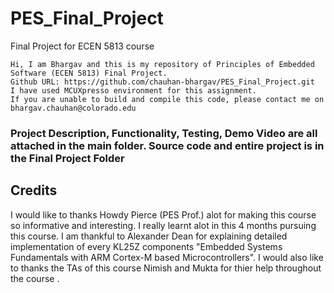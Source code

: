 # PES_Final_Project
Final Project for ECEN 5813 course
```
Hi, I am Bhargav and this is my repository of Principles of Embedded Software (ECEN 5813) Final Project.
Github URL: https://github.com/chauhan-bhargav/PES_Final_Project.git
I have used MCUXpresso environment for this assignment. 
If you are unable to build and compile this code, please contact me on bhargav.chauhan@colorado.edu
```

### Project Description, Functionality, Testing, Demo Video are all attached in the main folder. Source code and entire project is in the Final Project Folder

## Credits
I would like to thanks Howdy Pierce (PES Prof.) alot for making this course so informative and interesting. I really learnt alot in this 4 months pursuing this course. I am thankful to Alexander Dean for explaining detailed implementation of every KL25Z components "Embedded Systems Fundamentals with ARM Cortex-M based Microcontrollers". I would also like to thanks the TAs of this course Nimish and Mukta for thier help throughout the course .
